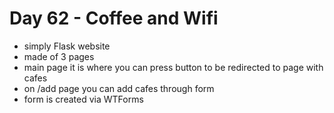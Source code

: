 # Day 62 - Coffee and Wifi

- simply Flask website
- made of 3 pages
- main page it is where you can press button to be redirected to page with cafes
- on /add page you can add cafes through form
- form is created via WTForms